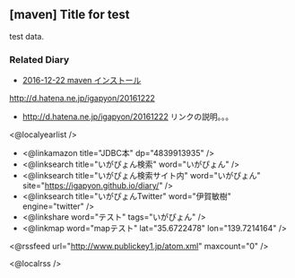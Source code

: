 ## [maven] Title for test

test data.


### Related Diary


* [2016-12-22 maven インストール](https://igapyon.github.io/diary/2016/ig161222.html)

http://d.hatena.ne.jp/igapyon/20161222

* http://d.hatena.ne.jp/igapyon/20161222 リンクの説明。。。


<@localyearlist />

* <@linkamazon title="JDBC本" dp="4839913935" />
* <@linksearch title="いがぴょん検索" word="いがぴょん" />
* <@linksearch title="いがぴょん検索サイト内" word="いがぴょん" site="https://igapyon.github.io/diary/" />
* <@linksearch title="いがぴょんTwitter" word="伊賀敏樹" engine="twitter" />
* <@linkshare word="テスト" tags="いがぴょん" />
* <@linkmap word="mapテスト" lat="35.6722478" lon="139.7214164" />

<@rssfeed url="http://www.publickey1.jp/atom.xml" maxcount="0" />

<@localrss />
